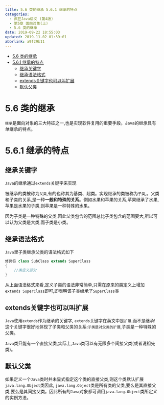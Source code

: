 ```yaml
---
title: 5.6 类的继承 5.6.1 继承的特点
categories: 
  - 疯狂Java讲义 (第4版)
  - 第5章 面向对象(上)
  - 5.6 类的继承
date: 2019-09-22 18:55:03
updated: 2019-11-02 01:39:01
abbrlink: a9f29b11
---
```

- [5.6 类的继承](/ReadingNotes/a9f29b11/#5-6-类的继承)
- [5.6.1 继承的特点](/ReadingNotes/a9f29b11/#5-6-1-继承的特点)
    - [继承关键字](/ReadingNotes/a9f29b11/#继承关键字)
    - [继承语法格式](/ReadingNotes/a9f29b11/#继承语法格式)
    - [extends关键字也可以叫扩展](/ReadingNotes/a9f29b11/#extends关键字也可以叫扩展)
    - [默认父类](/ReadingNotes/a9f29b11/#默认父类)

<!--more-->
<script src="https://cdn.bootcss.com/jquery/3.4.0/jquery.slim.min.js"></script>
<script>$(document).ready(function () {$(".post-body > ul:nth-child(1)").hide();});</script>

<!--end-->
<!--SSTStart-->
# 5.6 类的继承 #
`继承`是面向对象的三大特征之一,也是实现软件复用的重要手段。Java的继承具有单继承的特点。
# 5.6.1 继承的特点 #
## 继承关键字 ##
`Java`的继承通过`extends`关键字来实现

被继承的类被称为`父类`,有的也称其为基类、超类。实现继承的类被称为`子类`,。父类和子类的关系,是一种**一般和特殊的关系**。例如水果和苹果的关系,苹果继承了水果,苹果是水果的子类,则苹果是一种特殊的水果。

因为子类是一种特殊的父类,因此父类包含的范围总比子类包含的范围要大,所以可以认为父类是大类,而子类是小类。
## 继承语法格式 ##
`Java`里子类继承父类的语法格式如下
```java
修饰符 class SubClass extends SuperClass
{
    //类定义部分
}
```
从上面语法格式来看,定义子类的语法非常简单,只需在原来的类定义上增加`extends SuperClass`即可,即表明该子类继承了`SuperClass`类
## extends关键字也可以叫扩展 ##
`Java`使用`extends`作为继承的关键字, `extends`关键字在英文中是`扩展`,而不是继承!这个关键字很好地体现了子类和父类的关系:`子类是对父类的扩展`,子类是一种特殊的父类。

`Java`类只能有一个直接父类,实际上,`Java`类可以有无限多个间接父类(或者说祖先类)。
## 默认父类 ##
如果定义一个`Java`类时并未显式指定这个类的直接父类,则这个类默认扩展`java.lang.Object`类因此, `java.lang.Object`类是所有类的父类,要么是其直接父类,要么是其间接父类。因此所有的`Java`对象都可调用`java.lang.Object`类所定义的实例方法。
<!--SSTStop-->

